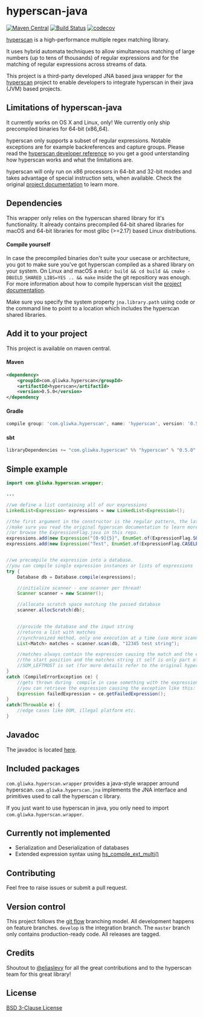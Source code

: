 # hyperscan-java
[![Maven Central](https://img.shields.io/maven-central/v/com.gliwka.hyperscan/hyperscan.svg?label=Maven%20Central)](http://search.maven.org/#search%7Cga%7C1%7Cg%3A%22com.gliwka.hyperscan%22%20a%3A%22hyperscan%22)
[![Build Status](https://travis-ci.org/LocateTech/hyperscan-java.svg?branch=master)](https://travis-ci.org/LocateTech/hyperscan-java)
[![codecov](https://codecov.io/gh/LocateTech/hyperscan-java/branch/develop/graph/badge.svg)](https://codecov.io/gh/LocateTech/hyperscan-java)

[hyperscan](https://github.com/intel/hyperscan) is a high-performance multiple regex matching library.

It uses hybrid automata techniques to allow simultaneous matching of large numbers (up to tens of thousands) of regular expressions and for the matching of regular expressions across streams of data.


This project is a third-party developed JNA based java wrapper for the [hyperscan](https://github.com/intel/hyperscan) project to enable developers to integrate hyperscan in their java (JVM) based projects.

## Limitations of hyperscan-java

It currently works on OS X and Linux, only! We currently only ship precompiled binaries for 64-bit (x86_64).

hyperscan only supports a subset of regular expressions. Notable exceptions are for example backreferences and capture groups. Please read the [hyperscan developer reference](https://intel.github.io/hyperscan/dev-reference/) so you get a good unterstanding how hyperscan works and what the limitations are.

hyperscan will only run on x86 processors in 64-bit and 32-bit modes and takes advantage of special instruction sets, when available. Check the original [project documentation](https://intel.github.io/hyperscan/dev-reference/getting_started.html#hardware) to learn more.

## Dependencies
This wrapper only relies on the hyperscan shared library for it's functionality. It already contains precompiled 64-bit shared libraries for macOS and 64-bit libraries for most glibc (>=2.17) based Linux distributions.

#### Compile yourself
In case the precompiled binaries don't suite your usecase or architecture, you got to 
make sure you've got hyperscan compiled as a shared library on your system. On Linux and macOS a ```mkdir build && cd build && cmake -DBUILD_SHARED_LIBS=YES .. && make``` inside the git repositiory was enough. For more information about how to compile hyperscan visit the [project documentation](https://intel.github.io/hyperscan/dev-reference/).

Make sure you specify the system property ```jna.library.path``` using code or the command line to point to a location which includes the hyperscan shared libraries.

## Add it to your project
This project is available on maven central.

#### Maven
```xml
<dependency>
    <groupId>com.gliwka.hyperscan</groupId>
    <artifactId>hyperscan</artifactId>
    <version>0.5.0</version>
</dependency
```

#### Gradle

```gradle
compile group: 'com.gliwka.hyperscan', name: 'hyperscan', version: '0.5.0'
```

#### sbt
```sbt
libraryDependencies += "com.gliwka.hyperscan" %% "hyperscan" % "0.5.0"
```

## Simple example
```java
import com.gliwka.hyperscan.wrapper;

...

//we define a list containing all of our expressions
LinkedList<Expression> expressions = new LinkedList<Expression>();

//the first argument in the constructor is the regular pattern, the latter one is a expression flag
//make sure you read the original hyperscan documentation to learn more about flags
//or browse the ExpressionFlag.java in this repo.
expressions.add(new Expression("[0-9]{5}", EnumSet.of(ExpressionFlag.SOM_LEFTMOST)));
expressions.add(new Expression("Test", EnumSet.of(ExpressionFlag.CASELESS)));


//we precompile the expression into a database.
//you can compile single expression instances or lists of expressions
try {
    Database db = Database.compile(expressions);

    //initialize scanner - one scanner per thread!
    Scanner scanner = new Scanner();

    //allocate scratch space matching the passed database
    scanner.allocScratch(db);

    
    //provide the database and the input string
    //returns a list with matches
    //synchronized method, only one execution at a time (use more scanner instances for multithreading)
    List<Match> matches = scanner.scan(db, "12345 test string");

    //matches always contain the expression causing the match and the end position of the match
    //the start position and the matches string it self is only part of a matach if the
    //SOM_LEFTMOST is set (for more details refer to the original hyperscan documentation)
}
catch (CompileErrorException ce) {
    //gets thrown during  compile in case something with the expression is wrong
    //you can retrieve the expression causing the exception like this:
    Expression failedExpression = ce.getFailedExpression();
}
catch(Throwable e) {
    //edge cases like OOM, illegal platform etc.
}
```

## Javadoc

The javadoc is located [here](https://LocateTech.github.io/hyperscan-java/).



## Included packages
```com.gliwka.hyperscan.wrapper``` provides a java-style wrapper arround hyperscan.
```com.gliwka.hyperscan.jna``` implements the JNA interface and primitives used to call the hyperscan c library.

If you just want to use hyperscan in java, you only need to import ```com.gliwka.hyperscan.wrapper```.


## Currently not implemented
 * Serialization and Deserialization of databases
 * Extended expression syntax using [hs_compile_ext_multi()](http://intel.github.io/hyperscan/dev-reference/api_files.html#project0hs__compile_8h_1aacc508bea3042f1faba32c3818bfc2a3)


## Contributing
 Feel free to raise issues or submit a pull request.


## Version control
 This project follows the [git flow](https://github.com/kashike/flow-nbt/blob/master/README.md) branching model.
 All development happens on feature branches. ```develop``` is the integration branch. The ```master``` branch only contains production-ready code. All releases are tagged.

## Credits
Shoutout to [@eliaslevy](https://github.com/eliaslevy) for all the great contributions and to the hyperscan team for this great library!

## License
[BSD 3-Clause License](LICENSE)
